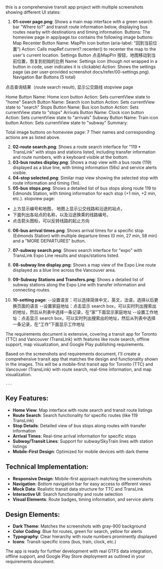 
this is a comprehensive transit app project with multiple screenshots showing different UI states:

1. **01-cover page.png**: Shows a main map interface with a green search bar "Where to?" and transit route information below, displaying bus routes nearby with destinations and timing information.
Buttons:
The homeview page in app/page.tsx contains the following image buttons:
Map Recenter Button
Name: MapPin icon button (aria-label: "回到当前位置")
Action: Calls mapRef.current?.recenter() to recenter the map to the user's current location.
Settings Button
点击MapPin 按钮，地图移动到当前位置，恢复到初始的比例
Name: Settings icon (though not wrapped in a button in code, user indicates it is clickable)
Action: Shows the settings page (as per user-provided screenshot docs/refer/00-settings.png).
Navigation Bar Buttons (5 total)


点击查询结果（route search result), 显示公交路线 stopview page

Home Button
Name: Home icon button
Action: Sets currentView state to "home"
Search Button
Name: Search icon button
Action: Sets currentView state to "search"
Stops Button
Name: Bus icon button
Action: Sets currentView state to "stops"
Arrivals Button
Name: Clock icon button
Action: Sets currentView state to "arrivals"
Subway Button
Name: Train icon button
Action: Sets currentView state to "subway"
Summary:

Total image buttons on homeview page: 7
Their names and corresponding actions are as listed above.


2. **02-route search.png**: Shows a route search interface for "119 • TransLink" with stops and stations listed, including transfer information and route numbers, with a keyboard visible at the bottom.
3. **03-bus routes display.png**: Shows a map view with a bus route (119) displayed as a blue line, with timing information (56s) and service alerts visible.
4. **04-stop selected.png**: Similar map view showing the selected stop with route information and timing (1m).
5. **05-bus stops.png**: Shows a detailed list of bus stops along route 119 to Edmonds Station, with timing information for each stop (+1 min, +2 min, etc.).
stopview page: 
- 上方显示编号和地图， 地图上显示公交线路和沿途的站点，
- 下面列出各站点的名称，以及沿途换乘的线路编号。
- 点击箭头图标，可以反转线路的起止方向


6. **06-bus arrival times.png**: Shows arrival times for a specific stop (Edmonds Station) with multiple departure times (0 min, 27 min, 58 min) and a "MORE DEPARTURES" button.
7. **07-subway search.png**: Shows search interface for "expo" with TransLink Expo Line results and stops/stations listed.
8. **08-subway line display.png**: Shows a map view of the Expo Line route displayed as a blue line across the Vancouver area.
9. **09-Subway Stations and Transfers.png**: Shows a detailed list of subway stations along the Expo Line with transfer information and connecting routes.

10. **10-setting page**: 
    --设置语言：可以选择简体中文，英文，法语，选择以后更换页面的语言
    --设置家庭地址：点击显示 search box，可以实时列出搜索出的地址，然后从列表中选择一条记录，在“家”下面显示家庭地址
    --设置工作地址：点击显示 search box，可以实时列出搜索出的地址，然后从列表中选择一条记录，在“工作”下面显示工作地址

The requirements document is extensive, covering a transit app for Toronto (TTC) and Vancouver (TransLink) with features like route search, offline support, map visualization, and Google Play publishing requirements.

Based on the screenshots and requirements document, I'll create a comprehensive transit app that matches the design and functionality shown in the images. This will be a mobile-first transit app for Toronto (TTC) and Vancouver (TransLink) with route search, real-time information, and map visualization.

```typescriptreact project="transit-app"
...
```

 
## Key Features:

- **Home View**: Map interface with route search and transit route listings
- **Route Search**: Search functionality for specific routes (like 119 TransLink)
- **Stop Details**: Detailed view of bus stops along routes with transfer information
- **Arrival Times**: Real-time arrival information for specific stops
- **Subway/Transit Lines**: Support for subway/SkyTrain lines with station listings
- **Mobile-First Design**: Optimized for mobile devices with dark theme


## Technical Implementation:

- **Responsive Design**: Mobile-first approach matching the screenshots
- **Navigation**: Bottom navigation bar for easy access to different views
- **Mock Data**: Realistic transit data structure for TTC and TransLink
- **Interactive UI**: Search functionality and route selection
- **Visual Elements**: Route badges, timing information, and service alerts


## Design Elements:

- **Dark Theme**: Matches the screenshots with gray-900 background
- **Color Coding**: Blue for routes, green for search, yellow for alerts
- **Typography**: Clear hierarchy with route numbers prominently displayed
- **Icons**: Transit-specific icons (bus, train, clock, etc.)


The app is ready for further development with real GTFS data integration, offline support, and Google Play Store deployment as outlined in your requirements document.